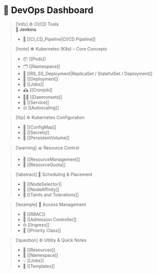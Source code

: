 # 🧭 DevOps Dashboard

> [!info] ⚙️ CI/CD Tools  
> **🧪 Jenkins**  
> - 🔁 [[CI_CD_Pipeline|CI/CD Pipeline]]

> [!note] ☸️ Kubernetes (K8s) – Core Concepts  
> - 📦 [[Pods]]  
> - 🗂️ [[Namespace]]  
> - 📌 [[RS_SS_Deployment|ReplicaSet / StatefulSet / Deployment]]  
> - 🧱 [[Deployment]]  
> - 👷 [[Jobs]]  
> - 🕰️ [[Cronjob]]  
> - 🧑‍🔧 [[Daemonsets]]  
> - 📡 [[Service]]  
> - ⚖️ [[Autoscaling]]

> [!tip] ⚙️ Kubernetes Configuration  
> - 🧾 [[ConfigMap]]  
> - 🔐 [[Secrets]]  
> - 💾 [[PersistentVolume]]

> [!warning] 📊 Resource Control  
> - 🚦 [[ResourceManagement]]  
> - 📏 [[ResourceQuota]]

> [!abstract] 📌 Scheduling & Placement  
> - 📍 [[NodeSelector]]  
> - 🎯 [[NodeAffinity]]  
> - 🚫 [[Taints and Tolerations]]

> [!example] 🔐 Access Management  
> - 🛂 [[RBAC]]  
> - 🚪 [[Admission Controller]]  
> - 🌐 [[Ingress]]  
> - 🔑 [[Priority Class]]

> [!question] ⚙️ Utility & Quick Notes  
> - 🧾 [[Resources]]  
> - 📜 [[Namespace]]  
> - 💡 [[Jobs]]  
> - 🧩 [[Templates]]

